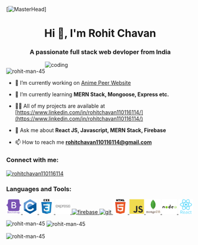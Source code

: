 [![MasterHead](https://wallpaperaccess.com/full/796833.jpg)]
<h1 align="center">Hi 👋, I'm Rohit Chavan</h1>
<h3 align="center">A passionate full stack web devloper from India</h3>
<img align="right" alt="coding" width="400" src="https://media.giphy.com/media/qgQUggAC3Pfv687qPC/giphy.gif">

<p align="left"> <img src="https://komarev.com/ghpvc/?username=rohit-man-45&label=Profile%20views&color=0e75b6&style=flat" alt="rohit-man-45" /> </p>

- 🔭 I’m currently working on [Anime Peer Website](anime-peer.firebaseapp.com)

- 🌱 I’m currently learning **MERN Stack, Mongoose, Express etc.**

- 👨‍💻 All of my projects are available at [https://www.linkedin.com/in/rohitchavan110116114/](https://www.linkedin.com/in/rohitchavan110116114/)

- 💬 Ask me about **React JS, Javascript, MERN Stack, Firebase**

- 📫 How to reach me **rohitchavan110116114@gmail.com**

<h3 align="left">Connect with me:</h3>
<p align="left">
<a href="https://linkedin.com/in/rohitchavan110116114" target="blank"><img align="center" src="https://raw.githubusercontent.com/rahuldkjain/github-profile-readme-generator/master/src/images/icons/Social/linked-in-alt.svg" alt="rohitchavan110116114" height="30" width="40" /></a>
</p>

<h3 align="left">Languages and Tools:</h3>
<p align="left"> <a href="https://getbootstrap.com" target="_blank" rel="noreferrer"> <img src="https://raw.githubusercontent.com/devicons/devicon/master/icons/bootstrap/bootstrap-plain-wordmark.svg" alt="bootstrap" width="40" height="40"/> </a> <a href="https://www.cprogramming.com/" target="_blank" rel="noreferrer"> <img src="https://raw.githubusercontent.com/devicons/devicon/master/icons/c/c-original.svg" alt="c" width="40" height="40"/> </a> <a href="https://www.w3schools.com/css/" target="_blank" rel="noreferrer"> <img src="https://raw.githubusercontent.com/devicons/devicon/master/icons/css3/css3-original-wordmark.svg" alt="css3" width="40" height="40"/> </a> <a href="https://expressjs.com" target="_blank" rel="noreferrer"> <img src="https://raw.githubusercontent.com/devicons/devicon/master/icons/express/express-original-wordmark.svg" alt="express" width="40" height="40"/> </a> <a href="https://firebase.google.com/" target="_blank" rel="noreferrer"> <img src="https://www.vectorlogo.zone/logos/firebase/firebase-icon.svg" alt="firebase" width="40" height="40"/> </a> <a href="https://git-scm.com/" target="_blank" rel="noreferrer"> <img src="https://www.vectorlogo.zone/logos/git-scm/git-scm-icon.svg" alt="git" width="40" height="40"/> </a> <a href="https://www.w3.org/html/" target="_blank" rel="noreferrer"> <img src="https://raw.githubusercontent.com/devicons/devicon/master/icons/html5/html5-original-wordmark.svg" alt="html5" width="40" height="40"/> </a> <a href="https://developer.mozilla.org/en-US/docs/Web/JavaScript" target="_blank" rel="noreferrer"> <img src="https://raw.githubusercontent.com/devicons/devicon/master/icons/javascript/javascript-original.svg" alt="javascript" width="40" height="40"/> </a> <a href="https://www.mongodb.com/" target="_blank" rel="noreferrer"> <img src="https://raw.githubusercontent.com/devicons/devicon/master/icons/mongodb/mongodb-original-wordmark.svg" alt="mongodb" width="40" height="40"/> </a> <a href="https://nodejs.org" target="_blank" rel="noreferrer"> <img src="https://raw.githubusercontent.com/devicons/devicon/master/icons/nodejs/nodejs-original-wordmark.svg" alt="nodejs" width="40" height="40"/> </a> <a href="https://reactjs.org/" target="_blank" rel="noreferrer"> <img src="https://raw.githubusercontent.com/devicons/devicon/master/icons/react/react-original-wordmark.svg" alt="react" width="40" height="40"/> </a> </p>

<p><img align="left" src="https://github-readme-stats.vercel.app/api/top-langs?username=rohit-man-45&show_icons=true&locale=en&layout=compact" alt="rohit-man-45" /></p>

<p>&nbsp;<img align="center" src="https://github-readme-stats.vercel.app/api?username=rohit-man-45&show_icons=true&locale=en" alt="rohit-man-45" /></p>

<p><img align="center" src="https://github-readme-streak-stats.herokuapp.com/?user=rohit-man-45&" alt="rohit-man-45" /></p>
